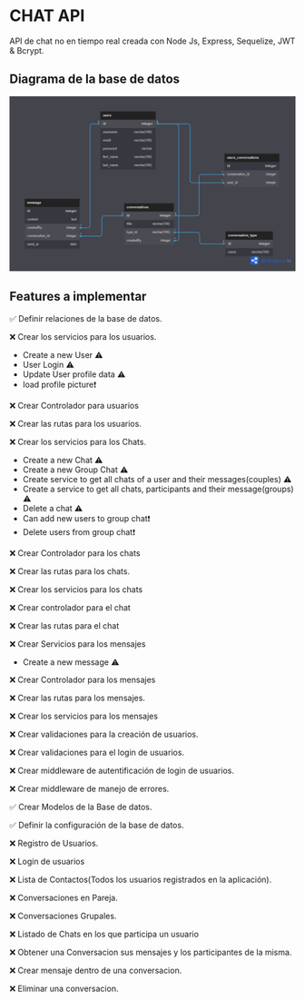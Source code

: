 # CHAT API

API de chat no en tiempo real creada con Node Js, Express, Sequelize, JWT & Bcrypt.

## Diagrama de la base de datos

![DB](./public/Chat_api_db.png)

## Features a implementar

✅ Definir relaciones de la base de datos.

❌ Crear los servicios para los usuarios.

* Create a new User ⚠️
* User Login ⚠️
* Update User profile data ⚠️
* load profile picture❗

❌ Crear Controlador para usuarios

❌ Crear las rutas para los usuarios.

❌ Crear los servicios para los Chats.

* Create a new Chat ⚠️
* Create a new Group Chat ⚠️
* Create service to get all chats of a user and their messages(couples) ⚠️
* Create a service to get all chats, participants and their message(groups) ⚠️
* Delete a chat ⚠️
* Can add new users to group chat❗
* Delete users from group chat❗

❌ Crear Controlador para los chats

❌ Crear las rutas para los chats.

❌ Crear los servicios para los chats

❌ Crear controlador para el chat

❌ Crear las rutas para el chat

❌ Crear Servicios para los mensajes

* Create a new message ⚠️

❌ Crear Controlador para los mensajes

❌ Crear las rutas para los mensajes.

❌ Crear los servicios para los mensajes

❌ Crear validaciones para la creación de usuarios.

❌ Crear validaciones para el login de usuarios.

❌ Crear middleware de autentificación de login de usuarios.

❌ Crear middleware de manejo de errores.

✅ Crear Modelos de la Base de datos.

✅ Definir la configuración de la base de datos.

❌ Registro de Usuarios.

❌ Login de usuarios

❌ Lista de Contactos(Todos los usuarios registrados en la aplicación).

❌ Conversaciones en Pareja.

❌ Conversaciones Grupales.

❌ Listado de Chats en los que participa un usuario

❌ Obtener una Conversacion sus mensajes y los participantes de la misma.

❌ Crear mensaje dentro de una conversacion.

❌ Eliminar una conversacion.
